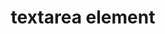 ---
{
  "title": "textarea element",
  "description": "",
  "category": "html",
  "keywords": [
    "textarea element"
  ],
  "last_test_date": "2020-01-03",
  "test_results_url": "https://a11ysupport.io/tech/html/textarea_element",
  "test_url": "https://a11ysupport.io/tech/html/textarea_element",
  "notes_by_num": {
    "1": "Didn't convey its name"
  },
  "stats": {
    "dragon_win": {
      "chrome": {
        "78": "y"
      }
    },
    "jaws": {
      "chrome": {
        "78": "y"
      },
      "ie": {
        "11": "a"
      },
      "firefox": {
        "70": "y"
      }
    },
    "narrator": {
      "edge": {
        "44": "y"
      }
    },
    "nvda": {
      "chrome": {
        "78": "y"
      },
      "firefox": {
        "70": "y"
      }
    },
    "talkback": {
      "and_chr": {
        "78": "y"
      }
    },
    "va_and": {
      "and_chr": {
        "78": "a #1"
      }
    },
    "vo_ios": {
      "ios_saf": {
        "13.3": "y"
      }
    },
    "vo_macos": {
      "safari": {
        "13.0.4": "y"
      }
    },
    "orca": {
      "firefox": {
        "70": "y"
      }
    },
    "vc_ios": {
      "ios_saf": {
        "13.3": "y"
      }
    },
    "vc_macos": {
      "safari": {
        "13.0.4": "y"
      }
    },
    "wsr": {
      "chrome": {
        "78": "y"
      }
    }
  },
  "links": {
    "WHATWG HTML spec for textarea element": "https://html.spec.whatwg.org/multipage/form-elements.html#the-textarea-element",
    "HTML AAM for the textarea element": "https://w3c.github.io/html-aam/#el-textarea"
  }
}
---